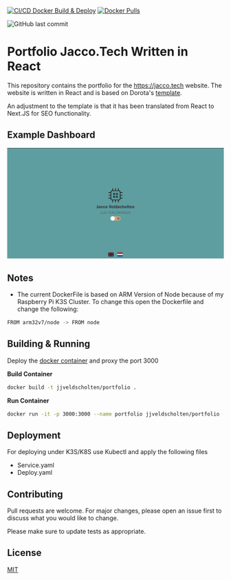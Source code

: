 [![CI/CD Docker Build & Deploy](https://github.com/JaccoVeldscholten/Portfolio-React/actions/workflows/build-push.yml/badge.svg)](https://github.com/JaccoVeldscholten/Portfolio-React/actions/workflows/build-push.yml)
[![Docker Pulls](https://img.shields.io/docker/pulls/jjveldscholten/portfolio.svg)](https://hub.docker.com/r/jjveldscholten/portfolio)

![GitHub last commit](https://img.shields.io/github/last-commit/JaccoVeldscholten/Portfolio-React?color=red&style=plastic)
# Portfolio Jacco.Tech Written in React

This repository contains the portfolio for the https://jacco.tech website. The website is written in React and is based on Dorota's [template](https://github.com/Dorota1997/react-frontend-dev-portfolio).


An adjustment to the template is that it has been translated from React to Next.JS for SEO functionality.

## Example Dashboard
![dash](images/dash.png)

## Notes
- The current DockerFile is based on ARM Version of Node because of my Raspberry Pi K3S Cluster. 
To change this open the Dockerfile and change the following:

```bash
FROM arm32v7/node -> FROM node 
```
## Building & Running

Deploy the [docker container](https://hub.docker.com/r/jjveldscholten/portfolio) and proxy the port 3000

**Build Container**
```bash
docker build -t jjveldscholten/portfolio .
```
**Run Container**
```bash
docker run -it -p 3000:3000 --name portfolio jjveldscholten/portfolio
```

## Deployment 
For deploying under K3S/K8S use Kubectl and apply the following files
- Service.yaml
- Deploy.yaml


## Contributing
Pull requests are welcome. For major changes, please open an issue first to discuss what you would like to change.

Please make sure to update tests as appropriate.

## License
[MIT](https://choosealicense.com/licenses/mit/)